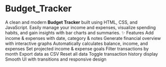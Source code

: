 # Budget_Tracker
A clean and modern **Budget Tracker** built using HTML, CSS, and JavaScript. Easily manage your income and expenses, visualize spending habits, and gain insights with bar charts and summaries.
✨ Features
Add income &  expenses with date, category & notes
Generate financial overview with interactive graphs
Automatically calculates balance, income, and expenses
Set projected income & expense goals
Filter transactions by month
Export data as CSV
Reset all data
Toggle transaction history display
Smooth UI with transitions and responsive design
